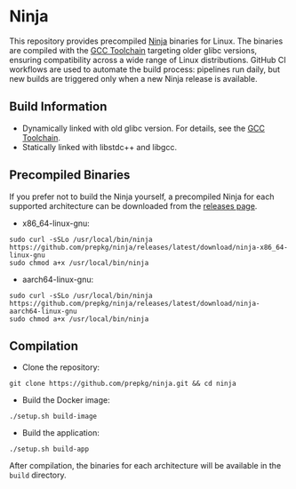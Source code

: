 # Ninja

This repository provides precompiled [Ninja](https://github.com/ninja-build/ninja) binaries for Linux. The binaries
are compiled with the [GCC Toolchain](https://github.com/prepkg/gcc-toolchain) targeting older glibc versions, ensuring
compatibility across a wide range of Linux distributions. GitHub CI workflows are used to automate the build process:
pipelines run daily, but new builds are triggered only when a new Ninja release is available.

## Build Information

* Dynamically linked with old glibc version. For details, see the [GCC Toolchain](https://github.com/prepkg/gcc-toolchain).
* Statically linked with libstdc++ and libgcc.

## Precompiled Binaries

If you prefer not to build the Ninja yourself, a precompiled Ninja for each supported architecture can be
downloaded from the [releases page](https://github.com/prepkg/ninja/releases).

* x86_64-linux-gnu:

```shell
sudo curl -sSLo /usr/local/bin/ninja https://github.com/prepkg/ninja/releases/latest/download/ninja-x86_64-linux-gnu
sudo chmod a+x /usr/local/bin/ninja
```

* aarch64-linux-gnu:

```shell
sudo curl -sSLo /usr/local/bin/ninja https://github.com/prepkg/ninja/releases/latest/download/ninja-aarch64-linux-gnu
sudo chmod a+x /usr/local/bin/ninja
```

## Compilation

* Clone the repository:

```shell
git clone https://github.com/prepkg/ninja.git && cd ninja
```

* Build the Docker image:

```shell
./setup.sh build-image
```

* Build the application:

```shell
./setup.sh build-app
```

After compilation, the binaries for each architecture will be available in the `build` directory.
